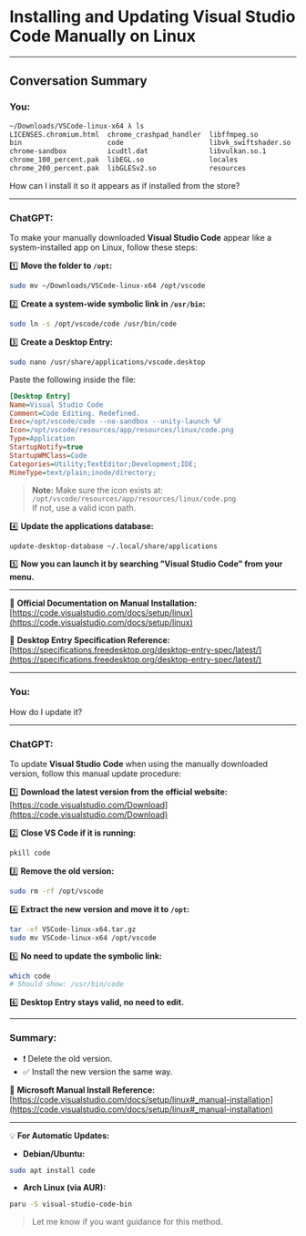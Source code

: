
# Installing and Updating Visual Studio Code Manually on Linux

---

## Conversation Summary  

### You:  
```bash
~/Downloads/VSCode-linux-x64 λ ls
LICENSES.chromium.html  chrome_crashpad_handler  libffmpeg.so          resources.pak
bin                     code                     libvk_swiftshader.so  snapshot_blob.bin
chrome-sandbox          icudtl.dat               libvulkan.so.1        v8_context_snapshot.bin
chrome_100_percent.pak  libEGL.so                locales               vk_swiftshader_icd.json
chrome_200_percent.pak  libGLESv2.so             resources
```

How can I install it so it appears as if installed from the store?

---

### ChatGPT:

To make your manually downloaded **Visual Studio Code** appear like a system-installed app on Linux, follow these steps:

1️⃣ **Move the folder to `/opt`:**

```bash
sudo mv ~/Downloads/VSCode-linux-x64 /opt/vscode
```

2️⃣ **Create a system-wide symbolic link in `/usr/bin`:**

```bash
sudo ln -s /opt/vscode/code /usr/bin/code
```

3️⃣ **Create a Desktop Entry:**

```bash
sudo nano /usr/share/applications/vscode.desktop
```

Paste the following inside the file:

```ini
[Desktop Entry]
Name=Visual Studio Code
Comment=Code Editing. Redefined.
Exec=/opt/vscode/code --no-sandbox --unity-launch %F
Icon=/opt/vscode/resources/app/resources/linux/code.png
Type=Application
StartupNotify=true
StartupWMClass=Code
Categories=Utility;TextEditor;Development;IDE;
MimeType=text/plain;inode/directory;
```

> **Note:** Make sure the icon exists at:  
`/opt/vscode/resources/app/resources/linux/code.png`  
If not, use a valid icon path.

4️⃣ **Update the applications database:**

```bash
update-desktop-database ~/.local/share/applications
```

5️⃣ **Now you can launch it by searching "Visual Studio Code" from your menu.**

---

📄 **Official Documentation on Manual Installation:**  
[https://code.visualstudio.com/docs/setup/linux](https://code.visualstudio.com/docs/setup/linux)

📄 **Desktop Entry Specification Reference:**  
[https://specifications.freedesktop.org/desktop-entry-spec/latest/](https://specifications.freedesktop.org/desktop-entry-spec/latest/)

---

### You:
How do I update it?

---

### ChatGPT:

To update **Visual Studio Code** when using the manually downloaded version, follow this manual update procedure:

1️⃣ **Download the latest version from the official website:**  
[https://code.visualstudio.com/Download](https://code.visualstudio.com/Download)

2️⃣ **Close VS Code if it is running:**

```bash
pkill code
```

3️⃣ **Remove the old version:**

```bash
sudo rm -rf /opt/vscode
```

4️⃣ **Extract the new version and move it to `/opt`:**

```bash
tar -xf VSCode-linux-x64.tar.gz
sudo mv VSCode-linux-x64 /opt/vscode
```

5️⃣ **No need to update the symbolic link:**

```bash
which code
# Should show: /usr/bin/code
```

6️⃣ **Desktop Entry stays valid, no need to edit.**

---

### Summary:
- ❗ Delete the old version.
- ✅ Install the new version the same way.

📄 **Microsoft Manual Install Reference:**  
[https://code.visualstudio.com/docs/setup/linux#_manual-installation](https://code.visualstudio.com/docs/setup/linux#_manual-installation)

---

💡 **For Automatic Updates:**
- **Debian/Ubuntu:**

```bash
sudo apt install code
```

- **Arch Linux (via AUR):**

```bash
paru -S visual-studio-code-bin
```

> Let me know if you want guidance for this method.
